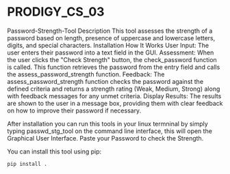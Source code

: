 # PRODIGY_CS_03
Password-Strength-Tool
Description
This tool assesses the strength of a password based on length, presence of uppercase and lowercase letters, digits, and special characters.
Installation
How It Works
User Input: The user enters their password into a text field in the GUI.
Assessment: When the user clicks the "Check Strength" button, the check_password function is called. This function retrieves the password from the entry field and calls the assess_password_strength function.
Feedback: The assess_password_strength function checks the password against the defined criteria and returns a strength rating (Weak, Medium, Strong) along with feedback messages for any unmet criteria.
Display Results: The results are shown to the user in a message box, providing them with clear feedback on how to improve their password if necessary.

After installation you can run this tools in your linux termninal by simply typing passwd_stg_tool on the command line interface, this will open the Graphical User Interface.
Paste your Password to check the Strength. 

You can install this tool using pip:

```bash
pip install .


